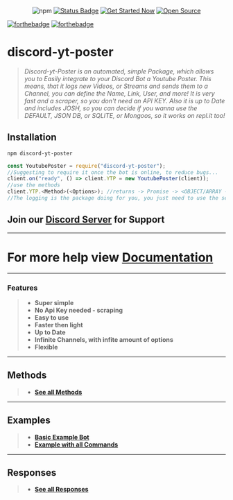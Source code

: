 <div align="center">
  <p>
    <img alt="npm" src="https://img.shields.io/npm/dt/memer-api">
  <a href="https://maintained.cc"><img src="https://maintained.cc/SDBagel/Maintained/1?" alt="Status Badge"></a>
  <a href="https://maintained.cc"><img src="https://maintained.cc/SDBagel/Maintained/2?" alt="Get Started Now"></a>
  <a href=""><img src="https://badges.frapsoft.com/os/v1/open-source.svg?v=103" alt="Open Source"></a>
  
  </p>
</div>

[![forthebadge](https://forthebadge.com/images/badges/built-with-love.svg)](https://forthebadge.com)
[![forthebadge](https://forthebadge.com/images/badges/made-with-javascript.svg)](https://forthebadge.com)

# **discord-yt-poster**
>
> *Discord-yt-Poster is an automated, simple Package, which allows you to Easily integrate to your Discord Bot a Youtube Poster.*
> *This means, that it logs new Videos, or Streams and sends them to a Channel, you can define the Name, Link, User, and more!*
> *It is very fast and a scraper, so you don't need an API KEY.*
> *Also it is up to Date and includes JOSH, so you can decide if you wanna use the DEFAULT, JSON DB, or SQLITE, or Mongoos, so it works on repl.it too!*

## **Installation** 
```sh
npm discord-yt-poster
```

```js
const YoutubePoster = require("discord-yt-poster");
//Suggesting to require it once the bot is online, to reduce bugs...
client.on("ready", () => client.YTP = new YoutubePoster(client));
//use the methods
client.YTP.<Method>(<Options>); //returns -> Promise -> <OBJECT/ARRAY -- CHANNEL DATA>
//The logging is the package doing for you, you just need to use the setChannel() function in order to set the first channel which should get listened to!
```

## **Join our [Discord Server](https://discord.gg/FQGXbypRf8) for Support**

***

# **For more help view [Documentation](https://github.com/Tomato6966/discord-yt-poster/wiki)**

***

### **Features**
> 
> * **Super simple**
> * **No Api Key needed - scraping**
> * **Easy to use** 
> * **Faster then light**
> * **Up to Date** 
> * **Infinite Channels, with infite amount of options**
> * **Flexible**

***

## **Methods**
> 
> * [**See all Methods**](https://github.com/Tomato6966/discord-yt-poster/wiki/Methods)

***

## Examples
> 
> * [**Basic Example Bot**](https://github.com/Tomato6966/discord-yt-poster/wiki/Basic-Example-Bot)
> * [**Example with all Commands**](https://github.com/Tomato6966/discord-yt-poster/wiki/Example-with-all-Commands)

***

## Responses
> 
> * [**See all Responses**](https://github.com/Tomato6966/discord-yt-poster/wiki/Responses)
